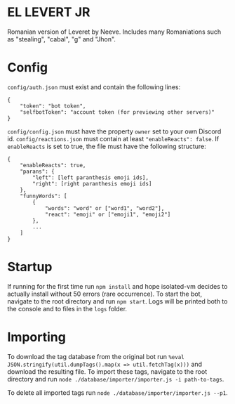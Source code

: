 ﻿# EL LEVERT JR
Romanian version of Leveret by Neeve. Includes many Romaniations such as "stealing", "cabal", "g" and "Jhon".

# Config
`config/auth.json` must exist and contain the following lines:

    {
        "token": "bot token",
        "selfbotToken": "account token (for previewing other servers)"
    }

`config/config.json` must have the property `owner` set to your own Discord id.
`config/reactions.json` must contain at least `"enableReacts": false`. If `enableReacts` is set to true, the file must have the following structure:

    {
        "enableReacts": true,
        "parans": {
            "left": [left paranthesis emoji ids],
            "right": [right paranthesis emoji ids]
        },
        "funnyWords": [
            {
                "words": "word" or ["word1", "word2"],
                "react": "emoji" or ["emoji1", "emoji2"]
            },
            ...
        ]
    }

# Startup
If running for the first time run `npm install` and hope isolated-vm decides to actually install without 50 errors (rare occurrence).
To start the bot, navigate to the root directory and run `npm start`. Logs will be printed both to the console and to files in the `logs` folder.

# Importing
To download the tag database from the original bot run `%eval JSON.stringify(util.dumpTags().map(x => util.fetchTag(x)))` and download the resulting file. To import these tags, navigate to the root directory and run `node ./database/importer/importer.js -i path-to-tags`.

To delete all imported tags run `node ./database/importer/importer.js --p1`.


